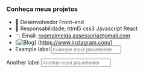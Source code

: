 ### Conheça meus projetos

- 🔭 Desenvolvedor Front-end
- 🌱 Responsabilidade; html5 css3 Javascript React
- 〽️ Email: rogeralmeida.assessoria@gmail.com
- [![Blog](https://img.shields.io/badge/Instagram-E4405F?style=for-the-badge&logo=instagram&logoColor=white)] (https://www.instagram.com/) 
- <div class="mb-3">
  <label for="formGroupExampleInput" class="form-label">Example label</label>
  <input type="text" class="form-control" id="formGroupExampleInput" placeholder="Example input placeholder">
</div>
<div class="mb-3">
  <label for="formGroupExampleInput2" class="form-label">Another label</label>
  <input type="text" class="form-control" id="formGroupExampleInput2" placeholder="Another input placeholder">
</div>
